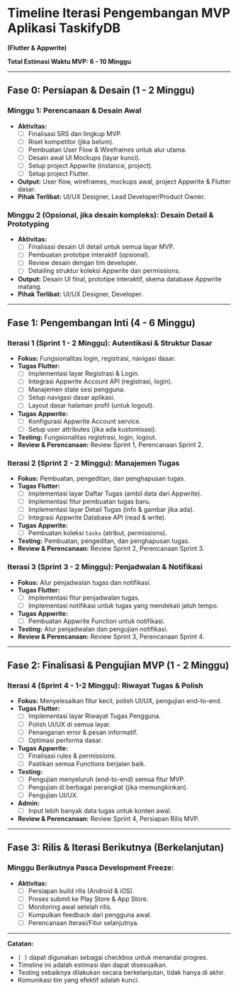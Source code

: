 # Timeline Iterasi Pengembangan MVP Aplikasi TaskifyDB
**(Flutter & Appwrite)**

**Total Estimasi Waktu MVP: 6 - 10 Minggu**

---

## Fase 0: Persiapan & Desain (1 - 2 Minggu)

### Minggu 1: Perencanaan & Desain Awal
*   **Aktivitas:**
    *   [ ] Finalisasi SRS dan lingkup MVP.
    *   [ ] Riset kompetitor (jika belum).
    *   [ ] Pembuatan User Flow & Wireframes untuk alur utama.
    *   [ ] Desain awal UI Mockups (layar kunci).
    *   [ ] Setup project Appwrite (instance, project).
    *   [ ] Setup project Flutter.
*   **Output:** User flow, wireframes, mockups awal, project Appwrite & Flutter dasar.
*   **Pihak Terlibat:** UI/UX Designer, Lead Developer/Product Owner.

### Minggu 2 (Opsional, jika desain kompleks): Desain Detail & Prototyping
*   **Aktivitas:**
    *   [ ] Finalisasi desain UI detail untuk semua layar MVP.
    *   [ ] Pembuatan prototipe interaktif (opsional).
    *   [ ] Review desain dengan tim developer.
    *   [ ] Detailing struktur koleksi Appwrite dan permissions.
*   **Output:** Desain UI final, prototipe interaktif, skema database Appwrite matang.
*   **Pihak Terlibat:** UI/UX Designer, Developer.

---

## Fase 1: Pengembangan Inti (4 - 6 Minggu)

### Iterasi 1 (Sprint 1 - 2 Minggu): Autentikasi & Struktur Dasar
*   **Fokus:** Fungsionalitas login, registrasi, navigasi dasar.
*   **Tugas Flutter:**
    *   [ ] Implementasi layar Registrasi & Login.
    *   [ ] Integrasi Appwrite Account API (registrasi, login).
    *   [ ] Manajemen state sesi pengguna.
    *   [ ] Setup navigasi dasar aplikasi.
    *   [ ] Layout dasar halaman profil (untuk logout).
*   **Tugas Appwrite:**
    *   [ ] Konfigurasi Appwrite Account service.
    *   [ ] Setup user attributes (jika ada kustomisasi).
*   **Testing:** Fungsionalitas registrasi, login, logout.
*   **Review & Perencanaan:** Review Sprint 1, Perencanaan Sprint 2.

### Iterasi 2 (Sprint 2 - 2 Minggu): Manajemen Tugas
*   **Fokus:** Pembuatan, pengeditan, dan penghapusan tugas.
*   **Tugas Flutter:**
    *   [ ] Implementasi layar Daftar Tugas (ambil data dari Appwrite).
    *   [ ] Implementasi fitur pembuatan tugas baru.
    *   [ ] Implementasi layar Detail Tugas (info & gambar jika ada).
    *   [ ] Integrasi Appwrite Database API (read & write).
*   **Tugas Appwrite:**
    *   [ ] Pembuatan koleksi `tasks` (atribut, permissions).
*   **Testing:** Pembuatan, pengeditan, dan penghapusan tugas.
*   **Review & Perencanaan:** Review Sprint 2, Perencanaan Sprint 3.

### Iterasi 3 (Sprint 3 - 2 Minggu): Penjadwalan & Notifikasi
*   **Fokus:** Alur penjadwalan tugas dan notifikasi.
*   **Tugas Flutter:**
    *   [ ] Implementasi fitur penjadwalan tugas.
    *   [ ] Implementasi notifikasi untuk tugas yang mendekati jatuh tempo.
*   **Tugas Appwrite:**
    *   [ ] Pembuatan Appwrite Function untuk notifikasi.
*   **Testing:** Alur penjadwalan dan pengujian notifikasi.
*   **Review & Perencanaan:** Review Sprint 3, Perencanaan Sprint 4.

---

## Fase 2: Finalisasi & Pengujian MVP (1 - 2 Minggu)

### Iterasi 4 (Sprint 4 - 1-2 Minggu): Riwayat Tugas & Polish
*   **Fokus:** Menyelesaikan fitur kecil, polish UI/UX, pengujian end-to-end.
*   **Tugas Flutter:**
    *   [ ] Implementasi layar Riwayat Tugas Pengguna.
    *   [ ] Polish UI/UX di semua layar.
    *   [ ] Penanganan error & pesan informatif.
    *   [ ] Optimasi performa dasar.
*   **Tugas Appwrite:**
    *   [ ] Finalisasi rules & permissions.
    *   [ ] Pastikan semua Functions berjalan baik.
*   **Testing:**
    *   [ ] Pengujian menyeluruh (end-to-end) semua fitur MVP.
    *   [ ] Pengujian di berbagai perangkat (jika memungkinkan).
    *   [ ] Pengujian UI/UX.
*   **Admin:**
    *   [ ] Input lebih banyak data tugas untuk konten awal.
*   **Review & Perencanaan:** Review Sprint 4, Persiapan Rilis MVP.

---

## Fase 3: Rilis & Iterasi Berikutnya (Berkelanjutan)

### Minggu Berikutnya Pasca Development Freeze:
*   **Aktivitas:**
    *   [ ] Persiapan build rilis (Android & iOS).
    *   [ ] Proses submit ke Play Store & App Store.
    *   [ ] Monitoring awal setelah rilis.
    *   [ ] Kumpulkan feedback dari pengguna awal.
    *   [ ] Perencanaan Iterasi/Fitur selanjutnya.

---

**Catatan:**
*   `[ ]` dapat digunakan sebagai checkbox untuk menandai progres.
*   Timeline ini adalah estimasi dan dapat disesuaikan.
*   Testing sebaiknya dilakukan secara berkelanjutan, tidak hanya di akhir.
*   Komunikasi tim yang efektif adalah kunci.